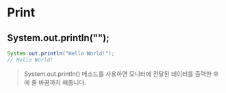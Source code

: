 # Print

## System.out.println("");

```java
System.out.println("Hello World!");
// Hello World!
```

> System.out.println() 메소드를 사용하면 모니터에 전달된 데이터를 출력한 후에 줄 바꿈까지 해줍니다.